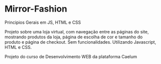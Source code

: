 # Mirror-Fashion
Principios Gerais em JS, HTML e CSS

Projeto sobre uma loja virtual, com navegação entre as páginas do site, mostrando produtos da loja, página de escolha de cor e tamanho do produto e página de checkout. 
Sem funcionalidades. Utilizando Javascript, HTML e CSS.

Projeto do curso de Desenvolvimento WEB da plataforma Caelum
